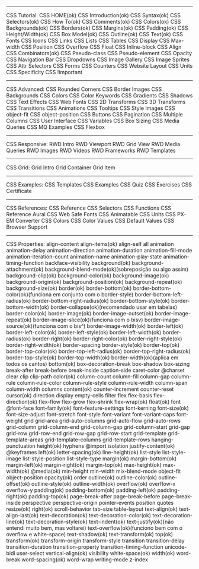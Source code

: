 ________________
CSS Tutorial:
CSS HOME(ok)
CSS Introduction(ok)
CSS Syntax(ok)
CSS Selectors(ok)
CSS How To(ok)
CSS Comments(ok)
CSS Colors(ok)
CSS Backgrounds(ok)
CSS Borders(ok)
CSS Margins(ok)
CSS Padding(ok)
CSS Height/Width(ok)
CSS Box Model(ok)
CSS Outline(ok)
CSS Text(ok)
CSS Fonts
CSS Icons
CSS Links
CSS Lists
CSS Tables
CSS Display
CSS Max-width
CSS Position
CSS Overflow
CSS Float
CSS Inline-block
CSS Align
CSS Combinators(ok)
CSS Pseudo-class
CSS Pseudo-element
CSS Opacity
CSS Navigation Bar
CSS Dropdowns
CSS Image Gallery
CSS Image Sprites
CSS Attr Selectors
CSS Forms
CSS Counters
CSS Website Layout
CSS Units
CSS Specificity
CSS !important

___________________
CSS Advanced:
CSS Rounded Corners
CSS Border Images
CSS Backgrounds
CSS Colors
CSS Color Keywords
CSS Gradients
CSS Shadows
CSS Text Effects
CSS Web Fonts
CSS 2D Transforms
CSS 3D Transforms
CSS Transitions
CSS Animations
CSS Tooltips
CSS Style Images
CSS object-fit
CSS object-position
CSS Buttons
CSS Pagination
CSS Multiple Columns
CSS User Interface
CSS Variables
CSS Box Sizing
CSS Media Queries
CSS MQ Examples
CSS Flexbox

___________________
CSS Responsive:
RWD Intro
RWD Viewport
RWD Grid View
RWD Media Queries
RWD Images
RWD Videos
RWD Frameworks
RWD Templates

_____________________
CSS Grid:
Grid Intro
Grid Container
Grid Item

____________________
CSS Examples:
CSS Templates
CSS Examples
CSS Quiz
CSS Exercises
CSS Certificate

____________________
CSS References:
CSS Reference
CSS Selectors
CSS Functions
CSS Reference Aural
CSS Web Safe Fonts
CSS Animatable
CSS Units
CSS PX-EM Converter
CSS Colors
CSS Color Values
CSS Default Values
CSS Browser Support

__________________________________________________
CSS Properties:
align-content
align-items(ok)
align-self
all
animation
animation-delay
animation-direction
animation-duration
animation-fill-mode
animation-iteration-count
animation-name
animation-play-state
animation-timing-function
backface-visibility
background(ok)
background-attachment(ok)
background-blend-mode(ok)(sobreposição ou algo assim)
background-clip(ok)
background-color(ok)
background-image(ok)
background-origin(ok)
background-position(ok)
background-repeat(ok)
background-size(ok)
border(ok)
border-bottom(ok)
border-bottom-color(ok)(funciona em conjunto com o border-style)
border-bottom-left-radius(ok)
border-bottom-right-radius(ok)
border-bottom-style(ok)
border-bottom-width(ok)
border-collapse(ok)(recomendado usar em tabelas)
border-color(ok)
border-image(ok)
border-image-outset(ok)
border-image-repeat(ok)
border-image-slice(ok)(funciona com o bisv)
border-image-source(ok)(funciona com o bis^)
border-image-width(ok)
border-left(ok)
border-left-color(ok)
border-left-style(ok)
border-left-width(ok)
border-radius(ok)
border-right(ok)
border-right-color(ok)
border-right-style(ok)
border-right-width(ok)
border-spacing
border-style(ok)
border-top(ok)
border-top-color(ok)
border-top-left-radius(ok)
border-top-right-radius(ok)
border-top-style(ok)
border-top-width(ok)
border-width(ok)(aplica em todos os cantos)
bottom(ok)
box-decoration-break
box-shadow
box-sizing
break-after
break-before
break-inside
caption-side
caret-color
@charset
clear
clip
clip-path
color(ok)
column-count
column-fill
column-gap
column-rule
column-rule-color
column-rule-style
column-rule-width
column-span
column-width
columns
content(ok)
counter-increment
counter-reset
cursor(ok)
direction
display
empty-cells
filter
flex
flex-basis
flex-direction(ok)
flex-flow
flex-grow
flex-shrink
flex-wrap(ok)
float(ok)
font
@font-face
font-family(ok)
font-feature-settings
font-kerning
font-size(ok)
font-size-adjust
font-stretch
font-style
font-variant
font-variant-caps
font-weight
grid
grid-area
grid-auto-columns
grid-auto-flow
grid-auto-rows
grid-column
grid-column-end
grid-column-gap
grid-column-start
grid-gap
grid-row
grid-row-end
grid-row-gap
grid-row-start
grid-template
grid-template-areas
grid-template-columns
grid-template-rows
hanging-punctuation
height(ok)
hyphens
@import
isolation
justify-content(ok)
@keyframes
left(ok)
letter-spacing(ok)
line-height(ok)
list-style
list-style-image
list-style-position
list-style-type
margin(ok)
margin-bottom(ok)
margin-left(ok)
margin-right(ok)
margin-top(ok)
max-height(ok)
max-width(ok)
@media(ok)
min-height
min-width
mix-blend-mode
object-fit
object-position
opacity(ok)
order
outline(ok)
outline-color(ok)
outline-offset(ok)
outline-style(ok)
outline-width(ok)
overflow(ok)
overflow-x
overflow-y
padding(ok)
padding-bottom(ok)
padding-left(ok)
padding-right(ok)
padding-top(ok)
page-break-after
page-break-before
page-break-inside
perspective
perspective-origin
pointer-events
position
quotes
resize(ok)
right(ok)
scroll-behavior
tab-size
table-layout
text-align(ok)
text-align-last(ok)
text-decoration(ok)
text-decoration-color(ok)
text-decoration-line(ok)
text-decoration-style(ok)
text-indent(ok)
text-justify(ok)(não entendi muito bem, mas voltarei)
text-overflow(ok)(funciono bem com o overflow e white-space)
text-shadow(ok)
text-transform(ok)
top(ok)
transform(ok)
transform-origin
transform-style
transition
transition-delay
transition-duration
transition-property
transition-timing-function
unicode-bidi
user-select
vertical-align(ok)
visibility
white-space(ok)
width(ok)
word-break
word-spacing(ok)
word-wrap
writing-mode
z-index
